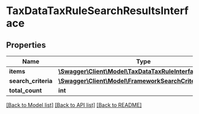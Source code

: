 # TaxDataTaxRuleSearchResultsInterface

## Properties
Name | Type | Description | Notes
------------ | ------------- | ------------- | -------------
**items** | [**\Swagger\Client\Model\TaxDataTaxRuleInterface[]**](TaxDataTaxRuleInterface.md) | Items | 
**search_criteria** | [**\Swagger\Client\Model\FrameworkSearchCriteriaInterface**](FrameworkSearchCriteriaInterface.md) |  | 
**total_count** | **int** | Total count. | 

[[Back to Model list]](../README.md#documentation-for-models) [[Back to API list]](../README.md#documentation-for-api-endpoints) [[Back to README]](../README.md)


